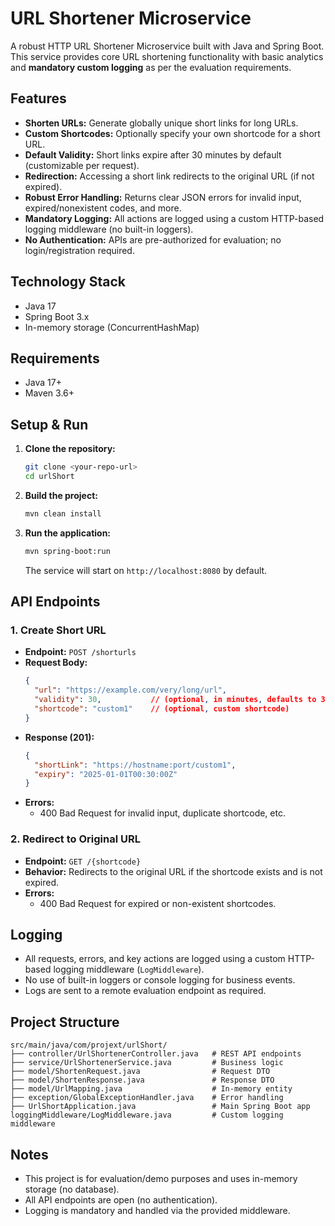 # URL Shortener Microservice

A robust HTTP URL Shortener Microservice built with Java and Spring Boot. This service provides core URL shortening functionality with basic analytics and **mandatory custom logging** as per the evaluation requirements.

## Features

- **Shorten URLs:** Generate globally unique short links for long URLs.
- **Custom Shortcodes:** Optionally specify your own shortcode for a short URL.
- **Default Validity:** Short links expire after 30 minutes by default (customizable per request).
- **Redirection:** Accessing a short link redirects to the original URL (if not expired).
- **Robust Error Handling:** Returns clear JSON errors for invalid input, expired/nonexistent codes, and more.
- **Mandatory Logging:** All actions are logged using a custom HTTP-based logging middleware (no built-in loggers).
- **No Authentication:** APIs are pre-authorized for evaluation; no login/registration required.

## Technology Stack

- Java 17
- Spring Boot 3.x
- In-memory storage (ConcurrentHashMap)

## Requirements

- Java 17+
- Maven 3.6+

## Setup & Run

1. **Clone the repository:**
   ```sh
   git clone <your-repo-url>
   cd urlShort
   ```
2. **Build the project:**
   ```sh
   mvn clean install
   ```
3. **Run the application:**
   ```sh
   mvn spring-boot:run
   ```
   The service will start on `http://localhost:8080` by default.

## API Endpoints

### 1. Create Short URL

- **Endpoint:** `POST /shorturls`
- **Request Body:**
  ```json
  {
    "url": "https://example.com/very/long/url",
    "validity": 30,           // (optional, in minutes, defaults to 30)
    "shortcode": "custom1"    // (optional, custom shortcode)
  }
  ```
- **Response (201):**
  ```json
  {
    "shortLink": "https://hostname:port/custom1",
    "expiry": "2025-01-01T00:30:00Z"
  }
  ```
- **Errors:**
  - 400 Bad Request for invalid input, duplicate shortcode, etc.

### 2. Redirect to Original URL

- **Endpoint:** `GET /{shortcode}`
- **Behavior:** Redirects to the original URL if the shortcode exists and is not expired.
- **Errors:**
  - 400 Bad Request for expired or non-existent shortcodes.

## Logging

- All requests, errors, and key actions are logged using a custom HTTP-based logging middleware (`LogMiddleware`).
- No use of built-in loggers or console logging for business events.
- Logs are sent to a remote evaluation endpoint as required.

## Project Structure

```
src/main/java/com/projext/urlShort/
├── controller/UrlShortenerController.java   # REST API endpoints
├── service/UrlShortenerService.java         # Business logic
├── model/ShortenRequest.java                # Request DTO
├── model/ShortenResponse.java               # Response DTO
├── model/UrlMapping.java                    # In-memory entity
├── exception/GlobalExceptionHandler.java    # Error handling
├── UrlShortApplication.java                 # Main Spring Boot app
loggingMiddleware/LogMiddleware.java         # Custom logging middleware
```

## Notes

- This project is for evaluation/demo purposes and uses in-memory storage (no database).
- All API endpoints are open (no authentication).
- Logging is mandatory and handled via the provided middleware.

